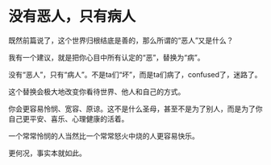 # 没有恶人，只有病人
 
既然前篇说了，这个世界归根结底是善的，那么所谓的“恶人”又是什么？

我有一个建议，就是把你心目中所有认定的“恶”，替换为“病”。

没有“恶人”，只有“病人”。不是ta们“坏”，而是ta们病了，confused了，迷路了。

这个替换会极大地改变你看待世界、他人和自己的方式。

你会更容易怜悯、宽容、原谅。这不是什么圣母，甚至不是为了别人，而是为了你自己更平安、喜乐、心理健康的活着。

一个常常怜悯的人当然比一个常常怒火中烧的人更容易快乐。

更何况，事实本就如此。
